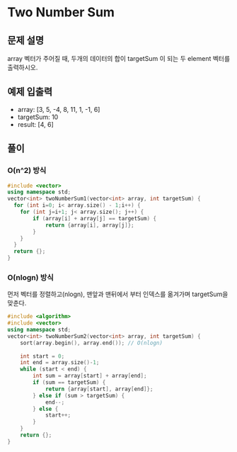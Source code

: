 # Two Number Sum
## 문제 설명
array 벡터가 주어질 때, 두개의 데이터의 합이 targetSum 이 되는 두 element 벡터를 출력하시오.
## 예제 입출력
- array: [3, 5, -4, 8, 11, 1, -1, 6]
- targetSum: 10
- result: [4, 6]

## 풀이
### O(n^2) 방식
```c++
#include <vector>
using namespace std;
vector<int> twoNumberSum1(vector<int> array, int targetSum) {
  for (int i=0; i< array.size() - 1;i++) {
	for (int j=i+1; j< array.size(); j++) {
		if (array[i] + array[j] == targetSum) {
			return {array[i], array[j]};
		}
	}
  }
  return {};
}
```
### O(nlogn) 방식
먼저 벡터를 정렬하고(nlogn), 맨앞과 맨뒤에서 부터 인덱스를 옮겨가며 targetSum을 맞춘다.
```cpp
#include <algorithm>
#include <vector>
using namespace std;
vector<int> twoNumberSum2(vector<int> array, int targetSum) {
	sort(array.begin(), array.end()); // O(nlogn)
	
	int start = 0;
	int end = array.size()-1;
	while (start < end) {
		int sum = array[start] + array[end];
		if (sum == targetSum) {
			return {array[start], array[end]};
		} else if (sum > targetSum) {
			end--;
		} else {
			start++;
		}
	}
	return {};
}
```
